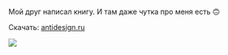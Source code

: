 [category]: <> (About)
[date]: <> (2020/12/20)
[title]: <> (19-20 Роман-путеводитель Андрея Можаровского)

Мой друг написал книгу. И там даже чутка про меня есть 🙃

Скачать: [antidesign.ru](http://antidesign.ru/19/20/)

![](https://bafybeialxutygwnwqnazjp6ladrh6moevj5axrgkkn5tvmq3vcthqrn5gu.ipfs.flk-ipfs.xyz/1.jpg)
